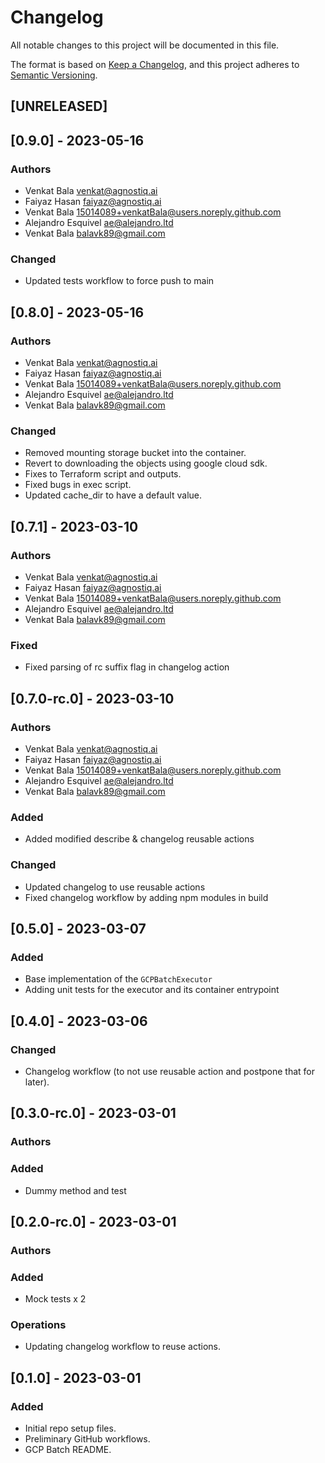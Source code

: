 # Changelog

All notable changes to this project will be documented in this file.

The format is based on [Keep a Changelog](https://keepachangelog.com/en/1.0.0/),
and this project adheres to [Semantic Versioning](https://semver.org/spec/v2.0.0.html).

## [UNRELEASED]

## [0.9.0] - 2023-05-16

### Authors

- Venkat Bala <venkat@agnostiq.ai>
- Faiyaz Hasan <faiyaz@agnostiq.ai>
- Venkat Bala <15014089+venkatBala@users.noreply.github.com>
- Alejandro Esquivel <ae@alejandro.ltd>
- Venkat Bala <balavk89@gmail.com>


### Changed

- Updated tests workflow to force push to main

## [0.8.0] - 2023-05-16

### Authors

- Venkat Bala <venkat@agnostiq.ai>
- Faiyaz Hasan <faiyaz@agnostiq.ai>
- Venkat Bala <15014089+venkatBala@users.noreply.github.com>
- Alejandro Esquivel <ae@alejandro.ltd>
- Venkat Bala <balavk89@gmail.com>


### Changed

- Removed mounting storage bucket into the container.
- Revert to downloading the objects using google cloud sdk.
- Fixes to Terraform script and outputs.
- Fixed bugs in exec script.
- Updated cache_dir to have a default value.

## [0.7.1] - 2023-03-10

### Authors

- Venkat Bala <venkat@agnostiq.ai>
- Faiyaz Hasan <faiyaz@agnostiq.ai>
- Venkat Bala <15014089+venkatBala@users.noreply.github.com>
- Alejandro Esquivel <ae@alejandro.ltd>
- Venkat Bala <balavk89@gmail.com>


### Fixed

- Fixed parsing of rc suffix flag in changelog action

## [0.7.0-rc.0] - 2023-03-10

### Authors

- Venkat Bala <venkat@agnostiq.ai>
- Faiyaz Hasan <faiyaz@agnostiq.ai>
- Venkat Bala <15014089+venkatBala@users.noreply.github.com>
- Alejandro Esquivel <ae@alejandro.ltd>
- Venkat Bala <balavk89@gmail.com>


### Added

- Added modified describe & changelog reusable actions

### Changed

- Updated changelog to use reusable actions
- Fixed changelog workflow by adding npm modules in build

## [0.5.0] - 2023-03-07

### Added

- Base implementation of the `GCPBatchExecutor`
- Adding unit tests for the executor and its container entrypoint

## [0.4.0] - 2023-03-06

### Changed

- Changelog workflow (to not use reusable action and postpone that for later).

## [0.3.0-rc.0] - 2023-03-01

### Authors



### Added

- Dummy method and test

## [0.2.0-rc.0] - 2023-03-01

### Authors



### Added

- Mock tests x 2

### Operations

- Updating changelog workflow to reuse actions.

## [0.1.0] - 2023-03-01


### Added

- Initial repo setup files.
- Preliminary GitHub workflows.
- GCP Batch README.

